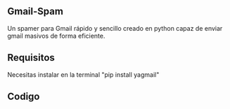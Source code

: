 ## Gmail-Spam
Un spamer para Gmail rápido y sencillo creado en python capaz de enviar gmail masivos de forma eficiente.

## Requisitos
Necesitas instalar en la terminal "pip install yagmail"

## Codigo 

